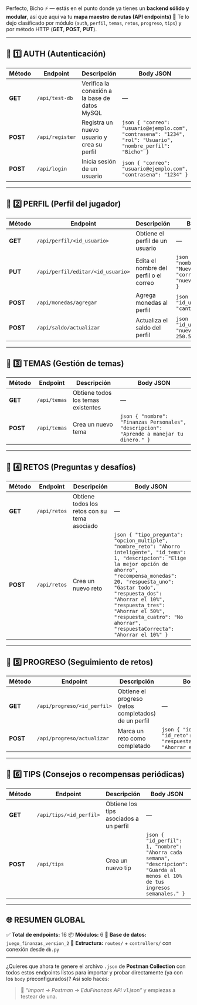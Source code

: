 Perfecto, Bicho ⚡ — estás en el punto donde ya tienes un **backend sólido y modular**, así que aquí va tu **mapa maestro de rutas (API endpoints)** 🧭
Te lo dejo clasificado por módulo (`auth`, `perfil`, `temas`, `retos`, `progreso`, `tips`) y por método HTTP (**GET**, **POST**, **PUT**).

---

## 🧩 1️⃣ AUTH (Autenticación)

| Método   | Endpoint        | Descripción                                   | Body JSON                                                                                                     |
| -------- | --------------- | --------------------------------------------- | ------------------------------------------------------------------------------------------------------------- |
| **GET**  | `/api/test-db`  | Verifica la conexión a la base de datos MySQL | —                                                                                                             |
| **POST** | `/api/register` | Registra un nuevo usuario y crea su perfil    | `json { "correo": "usuario@ejemplo.com", "contrasena": "1234", "rol": "Usuario", "nombre_perfil": "Bicho" } ` |
| **POST** | `/api/login`    | Inicia sesión de un usuario                   | `json { "correo": "usuario@ejemplo.com", "contrasena": "1234" } `                                             |

---

## 🧩 2️⃣ PERFIL (Perfil del jugador)

| Método   | Endpoint                          | Descripción                            | Body JSON                                                                |
| -------- | --------------------------------- | -------------------------------------- | ------------------------------------------------------------------------ |
| **GET**  | `/api/perfil/<id_usuario>`        | Obtiene el perfil de un usuario        | —                                                                        |
| **PUT**  | `/api/perfil/editar/<id_usuario>` | Edita el nombre del perfil o el correo | `json { "nombre_perfil": "NuevoNombre", "correo": "nuevo@correo.com" } ` |
| **POST** | `/api/monedas/agregar`            | Agrega monedas al perfil               | `json { "id_usuario": 1, "cantidad": 100 } `                             |
| **POST** | `/api/saldo/actualizar`           | Actualiza el saldo del perfil          | `json { "id_usuario": 1, "nuevo_saldo": 250.50 } `                       |

---

## 🧩 3️⃣ TEMAS (Gestión de temas)

| Método   | Endpoint     | Descripción                        | Body JSON                                                                                  |
| -------- | ------------ | ---------------------------------- | ------------------------------------------------------------------------------------------ |
| **GET**  | `/api/temas` | Obtiene todos los temas existentes | —                                                                                          |
| **POST** | `/api/temas` | Crea un nuevo tema                 | `json { "nombre": "Finanzas Personales", "descripcion": "Aprende a manejar tu dinero." } ` |

---

## 🧩 4️⃣ RETOS (Preguntas y desafíos)

| Método   | Endpoint     | Descripción                                  | Body JSON                                                                                                                                                                                                                                                                                                                                                     |
| -------- | ------------ | -------------------------------------------- | ------------------------------------------------------------------------------------------------------------------------------------------------------------------------------------------------------------------------------------------------------------------------------------------------------------------------------------------------------------- |
| **GET**  | `/api/retos` | Obtiene todos los retos con su tema asociado | —                                                                                                                                                                                                                                                                                                                                                             |
| **POST** | `/api/retos` | Crea un nuevo reto                           | `json { "tipo_pregunta": "opcion_multiple", "nombre_reto": "Ahorro inteligente", "id_tema": 1, "descripcion": "Elige la mejor opción de ahorro", "recompensa_monedas": 20, "respuesta_uno": "Gastar todo", "respuesta_dos": "Ahorrar el 10%", "respuesta_tres": "Ahorrar el 50%", "respuesta_cuatro": "No ahorrar", "respuestaCorrecta": "Ahorrar el 10%" } ` |

---

## 🧩 5️⃣ PROGRESO (Seguimiento de retos)

| Método   | Endpoint                    | Descripción                                          | Body JSON                                                                            |
| -------- | --------------------------- | ---------------------------------------------------- | ------------------------------------------------------------------------------------ |
| **GET**  | `/api/progreso/<id_perfil>` | Obtiene el progreso (retos completados) de un perfil | —                                                                                    |
| **POST** | `/api/progreso/actualizar`  | Marca un reto como completado                        | `json { "id_perfil": 1, "id_reto": 2, "respuesta_seleccionada": "Ahorrar el 10%" } ` |

---

## 🧩 6️⃣ TIPS (Consejos o recompensas periódicas)

| Método   | Endpoint                | Descripción                            | Body JSON                                                                                                                      |
| -------- | ----------------------- | -------------------------------------- | ------------------------------------------------------------------------------------------------------------------------------ |
| **GET**  | `/api/tips/<id_perfil>` | Obtiene los tips asociados a un perfil | —                                                                                                                              |
| **POST** | `/api/tips`             | Crea un nuevo tip                      | `json { "id_perfil": 1, "nombre": "Ahorra cada semana", "descripcion": "Guarda al menos el 10% de tus ingresos semanales." } ` |

---

## 🌐 RESUMEN GLOBAL

✅ **Total de endpoints:** 16
📦 **Módulos:** 6
💾 **Base de datos:** `juego_finanzas_version_2`
🧠 **Estructura:** `routes/` + `controllers/` con conexión desde `db.py`

---

¿Quieres que ahora te genere el archivo `.json` de **Postman Collection** con todos estos endpoints listos para importar y probar directamente (ya con los `body` preconfigurados)?
Así solo haces:

> 🧠 _“Import → Postman → EduFinanzas API v1.json”_
> y empiezas a testear de una.
